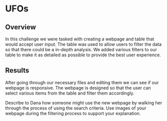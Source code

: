 # UFOs
## Overview
In this challenge we were tasked with creating a webpage and table that would accept user input. The table was used to allow users to filter the data so that there could be a in-depth analysis. We added various filters to our table to make it as detailed as possible to provide the best user experience. 
## Results 
After going through our necessary files and editing them we can see if our webpage is responsive. The webpage is designed so that the user can select various items from the table and filter them accordingly. 


Describe to Dana how someone might use the new webpage by walking her through the process of using the search criteria. Use images of your webpage during the filtering process to support your explanation.
